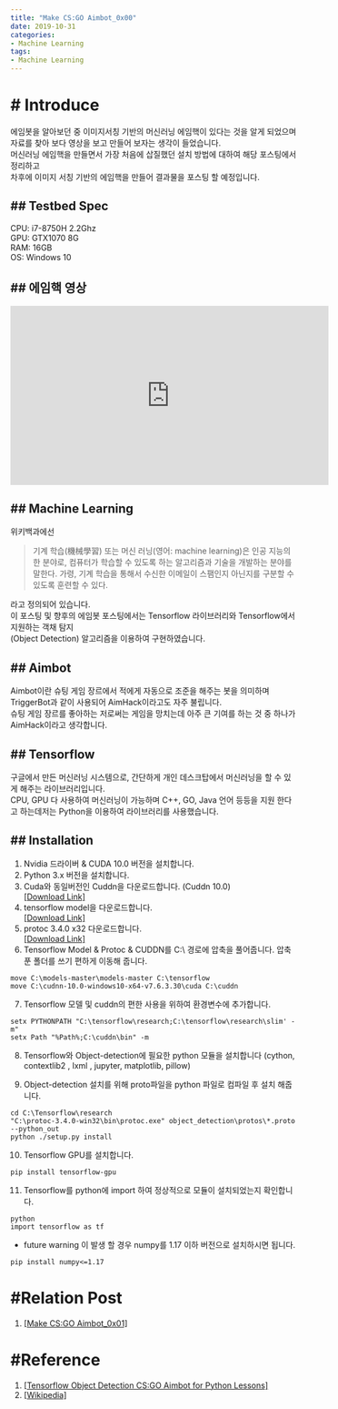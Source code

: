 ```yaml
---
title: "Make CS:GO Aimbot_0x00"
date: 2019-10-31
categories:
- Machine Learning
tags:
- Machine Learning
---
```


# # Introduce
에임봇을 알아보던 중 이미지서칭 기반의 머신러닝 에임핵이 있다는 것을 알게 되었으며  
자료를 찾아 보다 영상을 보고 만들어 보자는 생각이 들었습니다.  
머신러닝 에임핵을 만들면서 가장 처음에 삽질했던 설치 방법에 대하여 해당 포스팅에서 정리하고  
차후에 이미지 서칭 기반의 에임핵을 만들어 결과물을 포스팅 할 예정입니다.  

## ## Testbed Spec
CPU: i7-8750H 2.2Ghz  
GPU: GTX1070 8G  
RAM: 16GB  
OS: Windows 10  

## ## 에임핵 영상
<iframe width="560" height="315" src="https://www.youtube.com/embed/vd7NlRYPkZw" frameborder="0" allow="accelerometer; autoplay; encrypted-media; gyroscope; picture-in-picture" allowfullscreen></iframe>

## ## Machine Learning
위키백과에선  
> 기계 학습(機械學習) 또는 머신 러닝(영어: machine learning)은 인공 지능의 한 분야로, 컴퓨터가 학습할 수 있도록 하는 알고리즘과 기술을 개발하는 분야를 말한다. 가령, 기계 학습을 통해서 수신한 이메일이 스팸인지 아닌지를 구분할 수 있도록 훈련할 수 있다.

라고 정의되어 있습니다.  
이 포스팅 및 향후의 에임봇 포스팅에서는 Tensorflow 라이브러리와 Tensorflow에서 지원하는 객채 탐지  
(Object Detection) 알고리즘을 이용하여 구현하였습니다.  

## ## Aimbot
Aimbot이란 슈팅 게임 장르에서 적에게 자동으로 조준을 해주는 봇을 의미하며 TriggerBot과 같이 사용되어 AimHack이라고도 자주 불립니다.  
슈팅 게임 장르를 좋아하는 저로써는 게임을 망치는데 아주 큰 기여를 하는 것 중 하나가 AimHack이라고 생각합니다.

## ## Tensorflow
구글에서 만든 머신러닝 시스템으로, 간단하게 개인 데스크탑에서 머신러닝을 할 수 있게 해주는 라이브러리입니다.  
CPU, GPU 다 사용하여 머신러닝이 가능하며 C++, GO, Java 언어 등등을 지원 한다고 하는데저는 Python을 이용하여 라이브러리를 사용했습니다.  

## ## Installation
1. Nvidia 드라이버 & CUDA 10.0 버전을 설치합니다.
2. Python 3.x 버전을 설치합니다.
3. Cuda와 동일버전인 Cuddn을 다운로드합니다. (Cuddn 10.0)  
[[Download Link]](https://developer.nvidia.com/cudnn)
4. tensorflow model을 다운로드합니다.  
[[Download Link]](https://github.com/tensorflow/models)
5. protoc 3.4.0 x32 다운로드합니다.  
[[Download Link]](https://github.com/protocolbuffers/protobuf/releases/tag/v3.4.0)
6. Tensorflow Model & Protoc & CUDDN를 C:\ 경로에 압축을 풀어줍니다.
압축 푼 폴더를 쓰기 편하게 이동해 줍니다.
```
move C:\models-master\models-master C:\tensorflow
move C:\cudnn-10.0-windows10-x64-v7.6.3.30\cuda C:\cuddn
```
7. Tensorflow 모델 및 cuddn의 편한 사용을 위하여 환경변수에 추가합니다.
```
setx PYTHONPATH "C:\tensorflow\research;C:\tensorflow\research\slim' -m"
setx Path "%Path%;C:\cuddn\bin" -m
```
8. Tensorflow와 Object-detection에 필요한 python 모듈을 설치합니다
(cython, contextlib2 , lxml , jupyter, matplotlib, pillow)  

9. Object-detection 설치를 위해 proto파일을 python 파일로 컴파일 후 설치 해줍니다.
```
cd C:\Tensorflow\research
"C:\protoc-3.4.0-win32\bin\protoc.exe" object_detection\protos\*.proto --python_out
python ./setup.py install
```
10. Tensorflow GPU를 설치합니다.
```
pip install tensorflow-gpu
```
11. Tensorflow를 python에 import 하여 정상적으로 모듈이 설치되었는지 확인합니다.
```
python
import tensorflow as tf
```

- future warning 이 발생 할 경우 numpy를 1.17 이하 버전으로 설치하시면 됩니다.
```
pip install numpy<=1.17
```
# #Relation Post
1. [[Make CS:GO Aimbot_0x01]](https://holi4m.github.io/machine%20learning/2019/11/23/CSGOAimbot-1/)

# #Reference
1. [[Tensorflow Object Detection CS:GO Aimbot for Python Lessons]](https://www.youtube.com/watch?v=HX2yXajg8Ts&list=PLbMO9c_jUD46x-d4pIj_STGK6CWWkw0Vv)  
2. [[Wikipedia]](https://en.wikipedia.org/)


